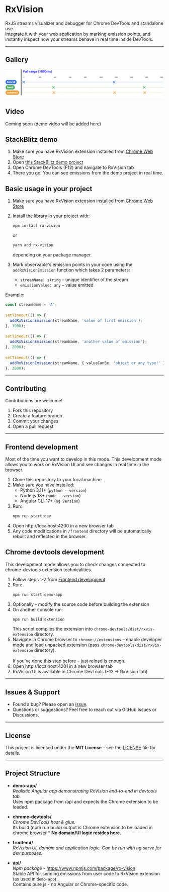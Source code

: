 # RxVision

RxJS streams visualizer and debugger for Chrome DevTools and standalone use.<br>
Integrate it with your web application by marking emission points, and instantly inspect how your streams behave in real time inside DevTools.

---

## Gallery
![Gallery 1](assets/graph.png)


## Video
Coming soon (demo video will be added here)


## StackBlitz demo

1. Make sure you have RxVision extension installed from [Chrome Web Store](https://chrome.google.com/webstore/detail/rxvision-rxjs-streams-v/ldgfbffkpkdmdmflfjdlnaclhkmjblmd)
2. Open [this StackBlitz demo project](https://stackblitz.com/edit/vitejs-vite-txfkgfrf?file=src%2Fmain.ts)
3. Open Chrome DevTools (F12) and navigate to RxVision tab
4. There you go! You can see emissions from the demo project in real time.

## Basic usage in your project

1. Make sure you have RxVision extension installed from [Chrome Web Store](https://chrome.google.com/webstore/detail/rxvision-rxjs-streams-v/ldgfbffkpkdmdmflfjdlnaclhkmjblmd)
2. Install the library in your project with:

   ```bash
   npm install rx-vision
   ```
   or
   ```bash
   yarn add rx-vision
   ```
   depending on your package manager.

3. Mark observable's emission points in your code using the `addRxVisionEmission` function which takes 2 parameters:
    - `streamName: string` – unique identifier of the stream
    - `emissionValue: any` – value emitted

Example:

```ts
const streamName = 'A';

setTimeout(() => {
  addRxVisionEmission(streamName, 'value of first emission');
}, 1000);

setTimeout(() => {
  addRxVisionEmission(streamName, 'another value of emission');
}, 2000);

setTimeout(() => {
  addRxVisionEmission(streamName, { valueCanBe: 'object or any type!' });
}, 3000);
```

---


## Contributing
Contributions are welcome!
1. Fork this repository
2. Create a feature branch
3. Commit your changes
4. Open a pull request
---

## Frontend development
Most of the time you want to develop in this mode.
This development mode allows you to work on RxVision UI and see changes in real time in the browser.
1. Clone this repository to your local machine
2. Make sure you have installed:
    - Python 3.11+ (`python --version`)
    - Node.js 18+ (`node --version`)
    - Angular CLI 17+ (`ng version`)
3. Run:
   ```bash
   npm run start:dev
   ```
4. Open http://localhost:4200 in a new browser tab
5. Any code modifications in `/frontend` directory will be automatically rebuilt and reflected in the browser.


## Chrome devtools development
This development mode allows you to check changes connected to chrome-devtools extension technicalities.
1. Follow steps 1-2 from [Frontend development](#frontend-development)
2. Run:
   ```bash
   npm run start:demo-app
   ```
3. Optionally - modify the source code before building the extension
4. On another console run:
   ```bash
   npm run build:extension
   ```  
   This script compiles the extension into `chrome-devtools/dist/rxvis-extension` directory.
5. Navigate in Chrome browser to `chrome://extensions` – enable developer mode and load unpacked extension (pass `chrome-devtools/dist/rxvis-extension` directory).<br><br>
   If you've done this step before – just reload is enough.
6. Open http://localhost:4201 in a new browser tab
7. RxVision UI is available in Chrome DevTools (F12 → RxVision tab)
---


## Issues & Support
- Found a bug? Please open an [issue](../../issues).
- Questions or suggestions? Feel free to reach out via GitHub Issues or Discussions.

---

## License
This project is licensed under the **MIT License** – see the [LICENSE](LICENSE) file for details.

---

## Project Structure

- **demo-app/**  
  *Realistic Angular app demonstrating RxVision end-to-end in devtools tab.*  
  Uses npm package from /api and expects the Chrome extension to be loaded.

- **chrome-devtools/**  
  *Chrome DevTools host & glue.*<br>
  Its build (npm run build) output is Chrome extension to be loaded in chrome browser *
  **No domain/UI logic resides here.**

- **frontend/**  
  *RxVision UI, domain and application logic.*
  *Can be run with ng serve for dev purposes.*

- **api/**  
  *Npm package* - https://www.npmjs.com/package/rx-vision <br>
  Stable API for sending emissions from user code to RxVision extension (as used in `demo-app`).  
  Contains pure js - no Angular or Chrome-specific code.

